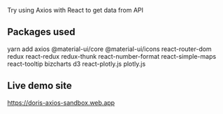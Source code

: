 Try using Axios with React to get data from API

## Packages used

yarn add axios @material-ui/core @material-ui/icons react-router-dom redux react-redux redux-thunk react-number-format react-simple-maps react-tooltip bizcharts d3 react-plotly.js plotly.js

## Live demo site

https://doris-axios-sandbox.web.app